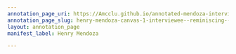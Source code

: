 ```yaml
---
annotation_page_uri: https://Amcclu.github.io/annotated-mendoza-interview/annotations/henry-mendoza-canvas-1-interviewee--reminiscing--body-language--eye-contact--.json
annotation_page_slug: henry-mendoza-canvas-1-interviewee--reminiscing--body-language--eye-contact--
layout: annotation_page
manifest_label: Henry Mendoza

---
```

